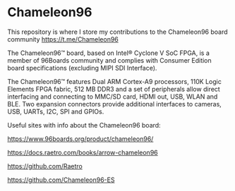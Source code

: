 # Chameleon96

This repository is where I store my contributions to the Chameleon96 board community https://t.me/Chameleon96



The Chameleon96™ board, based on Intel® Cyclone V SoC FPGA, is a member of 96Boards community and complies with Consumer Edition board specifications (excluding MIPI SDI Interface). 

The Chameleon96™ features Dual ARM Cortex-A9 processors, 110K Logic Elements FPGA fabric, 512 MB DDR3 and a set of peripherals allow direct interfacing and connecting to MMC/SD card, HDMI out, USB, WLAN and BLE. Two expansion connectors provide additional interfaces to cameras, USB, UARTs, I2C, SPI and GPIOs.



Useful sites with info about the Chameleon96 board:

https://www.96boards.org/product/chameleon96/

https://docs.raetro.com/books/arrow-chameleon96

https://github.com/Raetro

https://github.com/Chameleon96-ES


